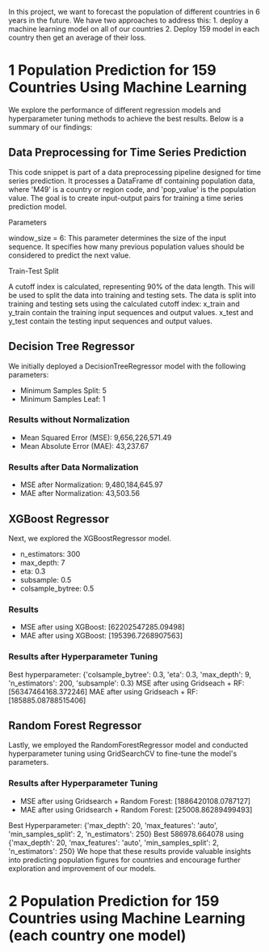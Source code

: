 
In this project, we want to forecast the population of different countries in 6 years in the future. We have two approaches to address this: 1. deploy a machine learning model on all of our countries
2. Deploy 159 model in each country then get an average of their loss.
 
# 1 Population Prediction for 159 Countries Using Machine Learning

 We explore the performance of different regression models and hyperparameter tuning methods to achieve the best results. Below is a summary of our findings:
 ## Data Preprocessing for Time Series Prediction
This code snippet is part of a data preprocessing pipeline designed for time series prediction. It processes a DataFrame df containing population data, where 'M49' is a country or region code, and 'pop_value' is the population value. The goal is to create input-output pairs for training a time series prediction model.

Parameters

window_size = 6: This parameter determines the size of the input sequence. It specifies how many previous population values should be considered to predict the next value.

Train-Test Split

A cutoff index is calculated, representing 90% of the data length. This will be used to split the data into training and testing sets.
The data is split into training and testing sets using the calculated cutoff index:
x_train and y_train contain the training input sequences and output values.
x_test and y_test contain the testing input sequences and output values.

## Decision Tree Regressor

We initially deployed a DecisionTreeRegressor model with the following parameters:

- Minimum Samples Split: 5
- Minimum Samples Leaf: 1

### Results without Normalization
- Mean Squared Error (MSE): 9,656,226,571.49
- Mean Absolute Error (MAE): 43,237.67

### Results after Data Normalization
- MSE after Normalization: 9,480,184,645.97
- MAE after Normalization: 43,503.56

## XGBoost Regressor

Next, we explored the XGBoostRegressor model.
- n_estimators: 300
- max_depth: 7
- eta: 0.3
- subsample: 0.5
- colsample_bytree: 0.5

### Results 
- MSE after using XGBoost: [62202547285.09498]
- MAE after using XGBoost: [195396.7268907563]

### Results after Hyperparameter Tuning
Best hyperparameter:  {'colsample_bytree': 0.3, 'eta': 0.3, 'max_depth': 9, 'n_estimators': 200, 'subsample': 0.3}
MSE after using Gridseach + RF: [56347464168.372246]
MAE after using Gridseach + RF: [185885.08788515406]


## Random Forest Regressor

Lastly, we employed the RandomForestRegressor model and conducted hyperparameter tuning using GridSearchCV to fine-tune the model's parameters.

### Results after Hyperparameter Tuning
- MSE after using Gridsearch + Random Forest: [1886420108.0787127]
- MAE after using Gridsearch + Random Forest: [25008.86289499493]

Best Hyperparameter:  {'max_depth': 20, 'max_features': 'auto', 'min_samples_split': 2, 'n_estimators': 250}
Best 586978.664078 using {'max_depth': 20, 'max_features': 'auto', 'min_samples_split': 2, 'n_estimators': 250}
We hope that these results provide valuable insights into predicting population figures for countries and encourage further exploration and improvement of our models.

# 2 Population Prediction for 159 Countries using Machine Learning (each country one model)

  
